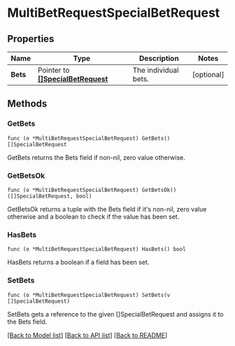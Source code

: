 # MultiBetRequestSpecialBetRequest

## Properties

Name | Type | Description | Notes
------------ | ------------- | ------------- | -------------
**Bets** | Pointer to [**[]SpecialBetRequest**](SpecialBetRequest.md) | The individual bets. | [optional] 

## Methods

### GetBets

`func (o *MultiBetRequestSpecialBetRequest) GetBets() []SpecialBetRequest`

GetBets returns the Bets field if non-nil, zero value otherwise.

### GetBetsOk

`func (o *MultiBetRequestSpecialBetRequest) GetBetsOk() ([]SpecialBetRequest, bool)`

GetBetsOk returns a tuple with the Bets field if it's non-nil, zero value otherwise
and a boolean to check if the value has been set.

### HasBets

`func (o *MultiBetRequestSpecialBetRequest) HasBets() bool`

HasBets returns a boolean if a field has been set.

### SetBets

`func (o *MultiBetRequestSpecialBetRequest) SetBets(v []SpecialBetRequest)`

SetBets gets a reference to the given []SpecialBetRequest and assigns it to the Bets field.


[[Back to Model list]](../README.md#documentation-for-models) [[Back to API list]](../README.md#documentation-for-api-endpoints) [[Back to README]](../README.md)


